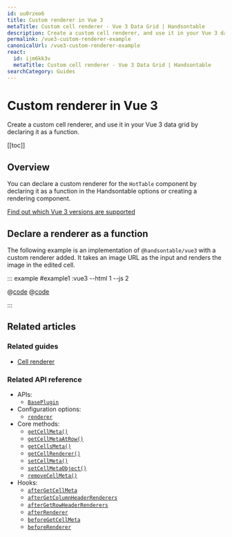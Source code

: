 ```yaml
---
id: uu0rzeo6
title: Custom renderer in Vue 3
metaTitle: Custom cell renderer - Vue 3 Data Grid | Handsontable
description: Create a custom cell renderer, and use it in your Vue 3 data grid by declaring it as a function.
permalink: /vue3-custom-renderer-example
canonicalUrl: /vue3-custom-renderer-example
react:
  id: ijm6kk3v
  metaTitle: Custom cell renderer - Vue 3 Data Grid | Handsontable
searchCategory: Guides
---
```


# Custom renderer in Vue 3

Create a custom cell renderer, and use it in your Vue 3 data grid by declaring it as a function.

[[toc]]

## Overview

You can declare a custom renderer for the `HotTable` component by declaring it as a function in the Handsontable options or creating a rendering component.

[Find out which Vue 3 versions are supported](@/guides/integrate-with-vue3/vue3-installation/vue3-installation.md#vue-3-version-support)

## Declare a renderer as a function

The following example is an implementation of `@handsontable/vue3` with a custom renderer added. It takes an image URL as the input and renders the image in the edited cell.

::: example #example1 :vue3 --html 1 --js 2

@[code](@/content/guides/integrate-with-vue3/vue3-custom-renderer-example/vue/example1.html)
@[code](@/content/guides/integrate-with-vue3/vue3-custom-renderer-example/vue/example1.js)

:::

## Related articles

### Related guides

- [Cell renderer](@/guides/cell-functions/cell-renderer/cell-renderer.md)

### Related API reference

- APIs:
  - [`BasePlugin`](@/api/basePlugin.md)
- Configuration options:
  - [`renderer`](@/api/options.md#renderer)
- Core methods:
  - [`getCellMeta()`](@/api/core.md#getcellmeta)
  - [`getCellMetaAtRow()`](@/api/core.md#getcellmetaatrow)
  - [`getCellsMeta()`](@/api/core.md#getcellsmeta)
  - [`getCellRenderer()`](@/api/core.md#getcellrenderer)
  - [`setCellMeta()`](@/api/core.md#setcellmeta)
  - [`setCellMetaObject()`](@/api/core.md#setcellmetaobject)
  - [`removeCellMeta()`](@/api/core.md#removecellmeta)
- Hooks:
  - [`afterGetCellMeta`](@/api/hooks.md#aftergetcellmeta)
  - [`afterGetColumnHeaderRenderers`](@/api/hooks.md#aftergetcolumnheaderrenderers)
  - [`afterGetRowHeaderRenderers`](@/api/hooks.md#aftergetrowheaderrenderers)
  - [`afterRenderer`](@/api/hooks.md#afterrenderer)
  - [`beforeGetCellMeta`](@/api/hooks.md#beforegetcellmeta)
  - [`beforeRenderer`](@/api/hooks.md#beforerenderer)
